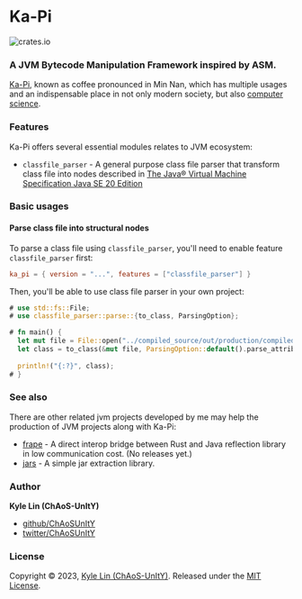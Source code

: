 # Ka-Pi

![crates.io](https://img.shields.io/crates/v/ka-pi.svg)

### A JVM Bytecode Manipulation Framework inspired by ASM.

[Ka-Pi](https://en.wiktionary.org/wiki/ka-pi), known as coffee 
pronounced in Min Nan, which has multiple usages and an indispensable
place in not only modern society, but also [computer science](https://en.wikipedia.org/wiki/Java_(programming_language)).

### Features

Ka-Pi offers several essential modules relates to JVM ecosystem:

- `classfile_parser` - A general purpose class file parser that transform class file into nodes described in 
[The Java® Virtual Machine Specification Java SE 20 Edition][spec]

### Basic usages

#### Parse class file into structural nodes

To parse a class file using `classfile_parser`, you'll need to enable feature `classfile_parser` first:

```toml
ka_pi = { version = "...", features = ["classfile_parser"] }
```

Then, you'll be able to use class file parser in your own project:

```rust
# use std::fs::File;
# use classfile_parser::parse::{to_class, ParsingOption};

# fn main() {
  let mut file = File::open("../compiled_source/out/production/compiled_source/Main.class").unwrap();
  let class = to_class(&mut file, ParsingOption::default().parse_attribute()).unwrap();
  
  println!("{:?}", class);
# }
```

### See also

There are other related jvm projects developed by me may help the production of JVM projects along with Ka-Pi:
- [frape](https://github.com/ChAoSUnItY/frape) - A direct interop bridge between Rust and Java reflection library in low 
  communication cost. (No releases yet.)
- [jars](https://github.com/ChAoSUnItY/jars) - A simple jar extraction library.

### Author

**Kyle Lin (ChAoS-UnItY)**

* [github/ChAoSUnItY](https://github.com/ChAoSUnItY)
* [twitter/ChAoSUnItY](https://twitter.com/ChAoSUnItY_)

### License

Copyright © 2023, [Kyle Lin (ChAoS-UnItY)](https://github.com/ChAoSUnItY).
Released under the [MIT License](LICENSE).

[spec]: https://docs.oracle.com/javase/specs/jvms/se20/jvms20.pdf
